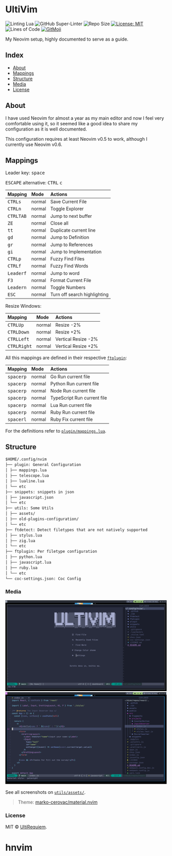 # UltiVim


![Linting Lua](https://github.com/UltiRequiem/UltiVim/actions/workflows/luacheck.yml/badge.svg)
![GitHub Super-Linter](https://github.com/UltiRequiem/UltiVim/workflows/Lint%20Code%20Base/badge.svg)
![Repo Size](https://img.shields.io/github/repo-size/ultirequiem/UltiVim?style=flat-square&label=Repo)
[![License: MIT](https://img.shields.io/badge/License-MIT-blue.svg)](https://opensource.org/licenses/MIT)
![Lines of Code](https://img.shields.io/tokei/lines/github.com/UltiRequiem/UltiVim?color=blue&label=Total%20Lines)
[![GitMoji](https://img.shields.io/badge/Gitmoji-%F0%9F%8E%A8%20-FFDD67.svg)](https://gitmoji.dev)

My Neovim setup, highly documented to serve as a guide.

## Index

- [About](#About)
- [Mappings](#Mappings)
- [Structure](#Structure)
- [Media](#Media)
- [License](#License)

## About

I have used Neovim for almost a year as my main editor and now I feel very
comfortable using it, so it seemed like a good idea to share my configuration
as it is well documented.

This configuration requires at least Neovim v0.5 to work,
although I currently use Neovim v0.6.

## Mappings

Leader key: <kbd>space</kbd>

<kbd>ESCAPE</kbd> alternative: <kbd>CTRL</kbd> <kbd>c</kbd>

| Mapping                       | Mode   | Actions                      |
| :---------------------------- | :----- | :--------------------------- |
| <kbd>CTRL</kbd><kbd>s</kbd>   | normal | Save Current File            |
| <kbd>CTRL</kbd><kbd>n</kbd>   | normal | Toggle Explorer              |
| <kbd>CTRL</kbd><kbd>TAB</kbd> | normal | Jump to next buffer          |
| <kbd>ZE</kbd>                 | normal | Close all                    |
| <kbd>tt</kbd>                 | normal | Duplicate current line       |
| <kbd>gd</kbd>                 | normal | Jump to Definition           |
| <kbd>gr</kbd>                 | normal | Jump to References           |
| <kbd>gi</kbd>                 | normal | Jump to Implementation       |
| <kbd>CTRL</kbd><kbd>p</kbd>   | normal | Fuzzy Find Files             |
| <kbd>CTRL</kbd><kbd>f</kbd>   | normal | Fuzzy Find Words             |
| <kbd>Leader</kbd><kbd>f</kbd> | normal | Jump to word                 |
| <kbd>F3</kbd>                 | normal | Format Current File          |
| <kbd>Leader</kbd><kbd>n</kbd> | normal | Toggle Numbers               |
| <kbd>ESC</kbd>                | normal | Turn off search highlighting |

Resize Windows:

| Mapping                         | Mode   | Actions             |
| :------------------------------ | :----- | :------------------ |
| <kbd>CTRL</kbd><kbd>Up</kbd>    | normal | Resize -2%          |
| <kbd>CTRL</kbd><kbd>Down</kbd>  | normal | Resize +2%          |
| <kbd>CTRL</kbd><kbd>Left</kbd>  | normal | Vertical Resize -2% |
| <kbd>CTRL</kbd><kbd>Right</kbd> | normal | Vertical Resize +2% |

All this mappings are defined in their respective [`ftplugin`](./ftplugin/):

| Mapping                       | Mode   | Actions                     |
| :---------------------------- | :----- | :-------------------------- |
| <kbd>space</kbd><kbd>rp</kbd> | normal | Go Run current file         |
| <kbd>space</kbd><kbd>rp</kbd> | normal | Python Run current file     |
| <kbd>space</kbd><kbd>rp</kbd> | normal | Node Run current file       |
| <kbd>space</kbd><kbd>rp</kbd> | normal | TypeScript Run current file |
| <kbd>space</kbd><kbd>rp</kbd> | normal | Lua Run current file        |
| <kbd>space</kbd><kbd>rp</kbd> | normal | Ruby Run current file       |
| <kbd>space</kbd><kbd>rl</kbd> | normal | Ruby Fix current file       |

For the definitions refer to [`plugin/mappings.lua`](./plugin/mappings.lua).

## Structure

```markdown
$HOME/.config/nvim
├── plugin: General Configuration
│ ├── mappings.lua
│ ├── telescope.lua
│ ├── lualine.lua
│ └── etc
├── snippets: snippets in json
│ ├── javascript.json
│ └── etc
├── utils: Some Utils
│ ├── assets/
│ ├── old-plugins-configuration/
│ └── etc
├── ftdetect: Detect filetypes that are not natively supported
│ ├── stylus.lua
│ ├── zig.lua
│ └── etc
├── ftplugin: Per filetype configuration
│ ├── python.lua
│ ├── javascript.lua
│ ├── ruby.lua
│ └── etc
└── coc-settings.json: Coc Config
```

### Media

![Dashboard Screenshot](./utils/assets/dashboard.png)
![Text Editor Screenshot](./utils/assets/text-editing.png)

See all screenshots on [`utils/assets/`](./utils/assets).

> Theme: [marko-cerovac/material.nvim](https://github.com/marko-cerovac/material.nvim)

### License

MIT © [UltiRequiem](https://github.com/UltiRequiem).

# hnvim
